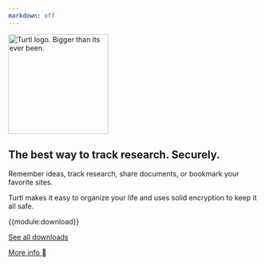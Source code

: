 ```yaml
---
markdown: off
---
```


<section class="callout">
    <div class="inner">
        <img src="/images/home/turtl_big.png" width="200" height="200" alt="Turtl logo. Bigger than its ever been.">
        <h1>The best way to track research. Securely.</h1>
        <!--
        <p>
            Turtl makes it easy to store and organize information that you use on a daily basis.
        </p>
        -->
        <p>
            Remember ideas, track research, share documents, or bookmark your favorite sites.
        </p>
        <p>
            Turtl makes it easy to organize your life and uses solid encryption to keep it all safe.
        </p>
        {{module:download}}
        <p>
            <a href="/download">See all downloads</a>
        </p>
        <a class="info smoooth" href="#more-info">More info <icon>&#59228;</icon></a>
    </div>
</section>

